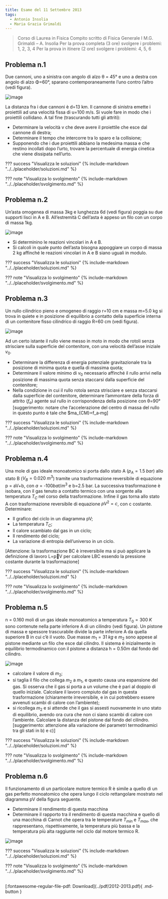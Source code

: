 ```yaml
---
title: Esame del 11 Settembre 2013
tags:
  - Antonio Insolia
  - Maria Grazia Grimaldi
---
```


>Corso di Laurea in Fisica
Compito scritto di Fisica Generale I
M.G. Grimaldi – A. Insolia
Per la prova completa (3 ore) svolgere i problemi: 1, 2, 3, 4
Per la prova in itinere (2 ore) svolgere i problemi: 4, 5, 6

## Problema n.1
Due cannoni, uno a sinistra con angolo di alzo θ = 45° e uno a destra con angolo di alzo Φ=60°, sparano contemporaneamente l’uno contro l’altro (vedi figura).

![image](https://user-images.githubusercontent.com/77018886/153293244-f7d28fa3-8f3d-41ec-8596-61f0035821c4.png)

La distanza fra i due cannoni è d=13 km. Il cannone di sinistra emette i proiettili ad una velocità fissa di u=100 m/s. Si vuole fare in modo che i proiettili collidano. A tal fine (trascurando tutti gli attriti):

- Determinare la velocità v che deve avere il proiettile che esce dal cannone di destra;
- Determinare il tempo che intercorre tra lo sparo e la collisione;
- Supponendo che i due proiettili abbiano la medesima massa e che restino incollati dopo l’urto, trovare la percentuale di energia cinetica che viene dissipata nell’urto.

??? success "Visualizza le soluzioni"
    {% include-markdown "../../placeholder/soluzioni.md" %}

??? note "Visualizza lo svolgimento"
    {% include-markdown "../../placeholder/svolgimento.md" %}

## Problema n.2
Un’asta omogenea di massa 3kg e lunghezza 6d (vedi figura) poggia su due supporti lisci in A e B. All’estremità C dell’asta è appeso un filo con un corpo di massa 1kg.

![image](https://user-images.githubusercontent.com/77018886/153293291-9852af3e-549e-4deb-a520-efea46e586a9.png)

- Si determinino le reazioni vincolari in A e B.
- Si calcoli in quale punto dell’asta bisogna appoggiare un corpo di massa 2 kg affinché le reazioni vincolari in A e B siano uguali in modulo.

??? success "Visualizza le soluzioni"
    {% include-markdown "../../placeholder/soluzioni.md" %}

??? note "Visualizza lo svolgimento"
    {% include-markdown "../../placeholder/svolgimento.md" %}

## Problema n.3
Un rullo cilindrico pieno e omogeneo di raggio r=10 cm e massa m=5.0 kg si trova in quiete e in posizione di equilibrio a contatto della superficie interna di un contenitore fisso cilindrico di raggio R=60 cm (vedi figura). 

![image](https://user-images.githubusercontent.com/77018886/153293390-0e0511c2-ef39-40e5-8218-90ab27ea46d7.png)

Ad un certo istante il rullo viene messo in moto in modo che rotoli senza strisciare sulla superficie del contenitore, con una velocità dell’asse iniziale $v_0$.

- Determinare la differenza di energia potenziale gravitazionale tra la posizione di minima quota e quella di massima quota;
- Determinare il valore minimo di $v_0$ necessario affinché il rullo arrivi nella posizione di massima quota senza staccarsi dalla superficie del contenitore;
- Nella condizione in cui il rullo rotola senza strisciare e senza staccarsi dalla superficie del contenitore, determinare l’ammontare della forza di attrito ($f_a$) agente sul rullo in corrispondenza della posizione con θ=90° [suggerimento: notare che l’accelerazione del centro di massa del rullo in questo punto è tale che $ma_{CM}=f_a‐mg]

??? success "Visualizza le soluzioni"
    {% include-markdown "../../placeholder/soluzioni.md" %}

??? note "Visualizza lo svolgimento"
    {% include-markdown "../../placeholder/svolgimento.md" %}

## Problema n.4
Una mole di gas ideale monoatomico si porta dallo stato A ($p_A=1.5 \; bar$) allo stato B ($V_B=0.020 \; m^3$) tramite una trasformazione reversibile di equazione p = aV+b, con $a=‐100 bat/m^3$ e b=2.5 bar. La successiva trasformazione è isobara, con il gas tenuto a contatto termico con una sorgente alla temperatura $T_C$ nel corso della trasformazione. Infine il gas torna allo stato A con trasformazione reversibile di equazione $pV^2=c$, con c costante. Determinare:

- Il grafico del ciclo in un diagramma pV;
- La temperatura $T_C$;
- Il calore scambiato dal gas in un ciclo;
- Il rendimento del ciclo;
- La variazione di entropia dell’universo in un ciclo.

[Attenzione: la trasformazione BC è irreversibile ma si può applicare la definizione di lavoro L=pV per
calcolare LBC essendo la pressione costante durante la trasformazione]

??? success "Visualizza le soluzioni"
    {% include-markdown "../../placeholder/soluzioni.md" %}

??? note "Visualizza lo svolgimento"
    {% include-markdown "../../placeholder/svolgimento.md" %}

## Problema n.5
n = 0.160 moli di un gas ideale monoatomico a temperatura $T_0 = 300 \; K$ sono contenute nella parte inferiore A di un cilindro (vedi figura). Un pistone di massa e spessore trascurabile divide la parte inferiore A da quella superiore B in cui c’è il vuoto. Due masse $m_1 = 31 \; kg$ e $m_2$ sono appese al pistone mediante un filo che esce dal cilindro. Il sistema è inizialmente in equilibrio termodinamico con il pistone a distanza h = 0.50m dal fondo del cilindro.

![image](https://user-images.githubusercontent.com/77018886/153293461-f1685282-ac8a-4830-951b-8e206c3a7a23.png)

- calcolare il valore di $m_2$;
- si taglia il filo che collega $m_2$ a $m_1$, e questo causa una espansione del gas. Si osserva che il gas si porta a un volume che è pari al doppio di quello iniziale. Calcolare il lavoro compiuto dal gas in questa trasformazione (chiaramente irreversibile, e in cui potrebbero essere avvenuti scambi di calore con l’ambiente);
- si ricollega $m_2$ e si attende che il gas si assesti nuovamente in uno stato di equilibrio, avendo ora cura che non ci siano scambi di calore con l’ambiente. Calcolare la distanza del pistone dal fondo del cilindro. [suggerimento: attenzione alla variazione dei parametri termodinamici tra gli stati in b) e c)]

??? success "Visualizza le soluzioni"
    {% include-markdown "../../placeholder/soluzioni.md" %}

??? note "Visualizza lo svolgimento"
    {% include-markdown "../../placeholder/svolgimento.md" %}

## Problema n.6
Il funzionamento di un particolare motore termico R è simile a quello di un gas perfetto monoatomico che opera lungo il ciclo rettangolare mostrato nel diagramma pV della figura seguente.

- Determinare il rendimento di questa macchina
- Determinare il rapporto tra il rendimento di questa macchina e quello di una macchina di Carnot che opera tra le temperature $T_{min}$ e $T_{max}$, che rappresentano, rispettivamente, la temperatura più bassa e la temperatura più alta raggiunte nel ciclo dal motore termico R.

![image](https://user-images.githubusercontent.com/77018886/153293518-e9cab203-1bbe-49e6-b0e2-e35b2b1652d5.png)

??? success "Visualizza le soluzioni"
    {% include-markdown "../../placeholder/soluzioni.md" %}

??? note "Visualizza lo svolgimento"
    {% include-markdown "../../placeholder/svolgimento.md" %}

<br>
[:fontawesome-regular-file-pdf: Download](../pdf/2012-2013.pdf){ .md-button }